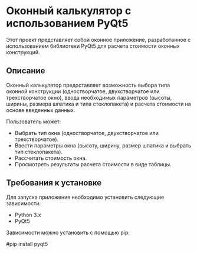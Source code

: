 # Оконный калькулятор с использованием PyQt5

Этот проект представляет собой оконное приложение, разработанное с использованием библиотеки PyQt5 для расчета стоимости оконных конструкций.

## Описание

Оконный калькулятор предоставляет возможность выбора типа оконной конструкции (одностворчатое, двухстворчатое или трехстворчатое окно), ввода необходимых параметров (высоты, ширины, размера шпатика и типа стеклопакета) и расчета стоимости на основе введенных данных.

Пользователь может:

- Выбрать тип окна (одностворчатое, двухстворчатое или трехстворчатое).
- Ввести параметры окна (высоту, ширину, размер шпатика и выбрать тип стеклопакета).
- Рассчитать стоимость окна.
- Просмотреть результаты расчета стоимости в виде таблицы.

## Требования к установке

Для запуска приложения необходимо установить следующие зависимости:

- Python 3.x
- PyQt5

Зависимости можно установить с помощью pip:

#pip install pyqt5
